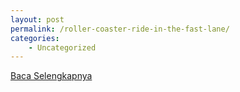```yaml
---
layout: post
permalink: /roller-coaster-ride-in-the-fast-lane/
categories:
    - Uncategorized
---
```


[Baca Selengkapnya](/06)